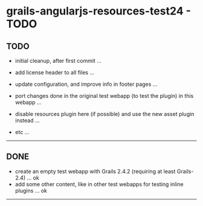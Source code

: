 
grails-angularjs-resources-test24 - TODO
========================================

TODO
----

- initial cleanup, after first commit ...
- add license header to all files ...
- update configuration, and improve info in footer pages ...
- port changes done in the original test webapp (to test the plugin) in this webapp ...

- disable resources plugin here (if possible) and use the new asset plugin instead ...

- etc ...

---------------


DONE
----

- create an empty test webapp with Grails 2.4.2 (requiring at least Grails-2.4) ... ok
- add some other content, like in other test webapps for testing inline plugins ... ok


---------------
